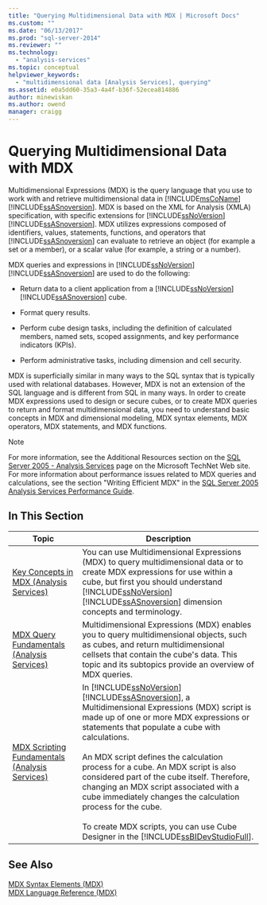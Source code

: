 ```yaml
---
title: "Querying Multidimensional Data with MDX | Microsoft Docs"
ms.custom: ""
ms.date: "06/13/2017"
ms.prod: "sql-server-2014"
ms.reviewer: ""
ms.technology: 
  - "analysis-services"
ms.topic: conceptual
helpviewer_keywords: 
  - "multidimensional data [Analysis Services], querying"
ms.assetid: e0a5dd60-35a3-4a4f-b36f-52ecea814886
author: minewiskan
ms.author: owend
manager: craigg
---
```

# Querying Multidimensional Data with MDX
  Multidimensional Expressions (MDX) is the query language that you use to work with and retrieve multidimensional data in [!INCLUDE[msCoName](../../../includes/msconame-md.md)] [!INCLUDE[ssASnoversion](../../../includes/ssasnoversion-md.md)]. MDX is based on the XML for Analysis (XMLA) specification, with specific extensions for [!INCLUDE[ssNoVersion](../../../includes/ssnoversion-md.md)] [!INCLUDE[ssASnoversion](../../../includes/ssasnoversion-md.md)]. MDX utilizes expressions composed of identifiers, values, statements, functions, and operators that [!INCLUDE[ssASnoversion](../../../includes/ssasnoversion-md.md)] can evaluate to retrieve an object (for example a set or a member), or a scalar value (for example, a string or a number).  
  
 MDX queries and expressions in [!INCLUDE[ssNoVersion](../../../includes/ssnoversion-md.md)] [!INCLUDE[ssASnoversion](../../../includes/ssasnoversion-md.md)] are used to do the following:  
  
-   Return data to a client application from a [!INCLUDE[ssNoVersion](../../../includes/ssnoversion-md.md)] [!INCLUDE[ssASnoversion](../../../includes/ssasnoversion-md.md)] cube.  
  
-   Format query results.  
  
-   Perform cube design tasks, including the definition of calculated members, named sets, scoped assignments, and key performance indicators (KPIs).  
  
-   Perform administrative tasks, including dimension and cell security.  
  
 MDX is superficially similar in many ways to the SQL syntax that is typically used with relational databases. However, MDX is not an extension of the SQL language and is different from SQL in many ways. In order to create MDX expressions used to design or secure cubes, or to create MDX queries to return and format multidimensional data, you need to understand basic concepts in MDX and dimensional modeling, MDX syntax elements, MDX operators, MDX statements, and MDX functions.  
  
> [!NOTE]  
>  For more information, see the Additional Resources section on the [SQL Server 2005 - Analysis Services](https://go.microsoft.com/fwlink/?LinkId=80853) page on the Microsoft TechNet Web site. For more information about performance issues related to MDX queries and calculations, see the section "Writing Efficient MDX" in the [SQL Server 2005 Analysis Services Performance Guide](https://docsbay.net/Microsoft-SQL-Server-2005-Analysis-Services-Performance-Guide).  
  
## In This Section  
  
|Topic|Description|  
|-----------|-----------------|  
|[Key Concepts in MDX &#40;Analysis Services&#41;](../key-concepts-in-mdx-analysis-services.md)|You can use Multidimensional Expressions (MDX) to query multidimensional data or to create MDX expressions for use within a cube, but first you should understand [!INCLUDE[ssNoVersion](../../../includes/ssnoversion-md.md)] [!INCLUDE[ssASnoversion](../../../includes/ssasnoversion-md.md)] dimension concepts and terminology.|  
|[MDX Query Fundamentals &#40;Analysis Services&#41;](mdx-query-fundamentals-analysis-services.md)|Multidimensional Expressions (MDX) enables you to query multidimensional objects, such as cubes, and return multidimensional cellsets that contain the cube's data. This topic and its subtopics provide an overview of MDX queries.|  
|[MDX Scripting Fundamentals &#40;Analysis Services&#41;](mdx-scripting-fundamentals-analysis-services.md)|In [!INCLUDE[ssNoVersion](../../../includes/ssnoversion-md.md)] [!INCLUDE[ssASnoversion](../../../includes/ssasnoversion-md.md)], a Multidimensional Expressions (MDX) script is made up of one or more MDX expressions or statements that populate a cube with calculations.<br /><br /> An MDX script defines the calculation process for a cube. An MDX script is also considered part of the cube itself. Therefore, changing an MDX script associated with a cube immediately changes the calculation process for the cube.<br /><br /> To create MDX scripts, you can use Cube Designer in the [!INCLUDE[ssBIDevStudioFull](../../../includes/ssbidevstudiofull-md.md)].|  
  
## See Also  
 [MDX Syntax Elements &#40;MDX&#41;](/sql/mdx/mdx-syntax-elements-mdx)   
 [MDX Language Reference &#40;MDX&#41;](/sql/mdx/mdx-language-reference-mdx)  
  
  
